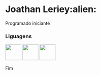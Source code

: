 <h1>Joathan Leriey:alien:</h1>

<p>Programado iniciante</p>

<h3> Liguagens </h3>


<p>
    <img src="https://cdn.jsdelivr.net/gh/devicons/devicon@latest/icons/javascript/javascript-original.svg" width= "50 px" />
    <img src="https://cdn.jsdelivr.net/gh/devicons/devicon@latest/icons/html5/html5-original-wordmark.svg" width= "50 px"/>
    <img src="https://cdn.jsdelivr.net/gh/devicons/devicon@latest/icons/css3/css3-original-wordmark.svg" width= "50 px"/>           
</p>
<p>Fim</p>